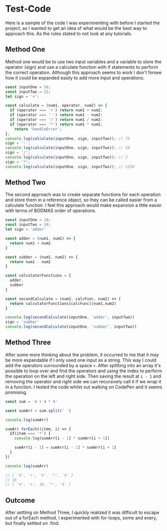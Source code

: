 # Test-Code

Here is a sample of the code I was experimenting with before I started the project, as I wanted to get an idea of what would be the best way to approach this. As the rules stated to not look at any tutorials.

## Method One

Method one would be to use two input variables and a variable to store the operator (sign) and use a calculate function with if statements to perform the correct operation. Although this approach seems to work I don't forsee how it could be expanded easily to add more input and operations.

```js
const inputOne = 50;
const inputTwo = 25;
let sign = '+';

const calculate = (num1, operator, num2) => {
  if (operator === '+') return num1 + num2;
  if (operator === '-') return num1 - num2;
  if (operator === '/') return num1 / num2;
  if (operator === '*') return num1 * num2;
    return 'handleError';
};
console.log(calculate(inputOne, sign, inputTwo)); // 75
sign = '-';
console.log(calculate(inputOne, sign, inputTwo)); // 50
sign = '/';
console.log(calculate(inputOne, sign, inputTwo)); // 2
sign = '*';
console.log(calculate(inputOne, sign, inputTwo)); // 1250
```

## Method Two

The second approach was to create separate functions for each operation and store them in a reference object, so they can be called easier from a calculate function. I feel this approach would make expansion a little easier with terms of BODMAS order of operations.

```js
const inputOne = 10;
const inputTwo = 10;
let sign = 'adder'

const adder = (num1, num2) => {
  return num1 + num2
}

const subber = (num1, num2) => {
  return num1 - num2
}

const calculatorFunctions = {
  adder,
  subber
}

const secondCalculate = (num1, calcFunc, num2) => {
  return calculatorFunctions[calcFunc](num1,num2)
}

console.log(secondCalculate(inputOne, 'adder', inputTwo))
sign = 'subber'
console.log(secondCalculate(inputOne, 'subber', inputTwo))
```

## Method Three

After some more thinking about the problem, it occurred to me that it may be more expandable if I only used one input as a string. This way I could add the operators surrounded by a space ` + `. After splitting into an array it's possible to loop over and find the operators and using the index to perform the operation on the left and right side. Then saving the result at `i - 1` and removing the operator and right side we can recursively call it if we wrap it in a function. I tested the code whilst out walking on CodePen and it seems promising.

```js
const sum = '4 + 4 * 4'

const sumArr = sum.split(' ')

console.log(sumArr)

sumArr.forEach((item, i) => {
  if(item === '*') {
    console.log(sumArr[i - 1] * sumArr[i + 1])

    sumArr[i - 1] = sumArr[i - 1] * sumArr[i + 1]
  }
})

console.log(sumArr)

// [ '4', '+', '4', '*', '4' ]
// 16
// [ '4', '+', 16, '*', '4' ]
```

## Outcome

After settling on Method Three, I quickly realized it was difficult to escape out of a forEach method, I experimented with for-loops, some and every, but finally settled on .find.